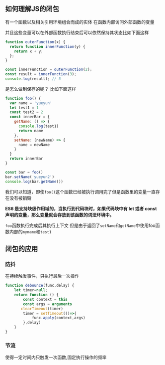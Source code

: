 ##  如何理解JS的闭包

有一个函数以及相关引用环境组合而成的实体 在函数内部访问外部函数的变量

 并且这些变量可以在外部函数执行结束后可以依然保持其状态比如下面这样

```javascript
function outerFunction(x) {
  return function innerFunction(y) {
    return x + y;
  };
}

const innerFunction = outerFunction(2);
const result = innerFunction(3);
console.log(result); // 5
```

是怎么做到保存的呢？ 比如下面这样

```javascript
function foo() {
  var name = 'yueyun'
  let test1 = 1
  const test2 = 2
  const innerBar = {
    getName: () => {
      console.log(test1)
      return name
    },
    setName: (newName) => {
      name = newName
    }
  }
  return innerBar
}

const bar = foo()
bar.setName('yueyun2')
console.log(bar.getName())
```

我们可以知道，即使`foo()`这个函数已经被执行调用完了但是函数里的变量一直存在没有被销毁

**ES6 是支持块级作用域的，当执行到代码块时，如果代码块中有 let 或者 const 声明的变量，那么变量就会存放到该函数的词法环境中。**

`foo`函数执行完成后其执行上下文 但是由于返回了`setName`和`getName`中使用foo函数内部的`myname`和`test1`

## 闭包的应用

### 防抖

在持续触发事件，只执行最后一次操作

```javascript
function debounce(func,delay) {
    let timer=null;
    return function () {
        const context = this
        const args = arguments
       clearTimeout(timer)
        timer = setTimeout(()=>{
            func.apply(context,args)
        },delay)
    }
}
```

### 节流

使得一定时间内只触发一次函数,固定执行操作的频率

```javascript

```